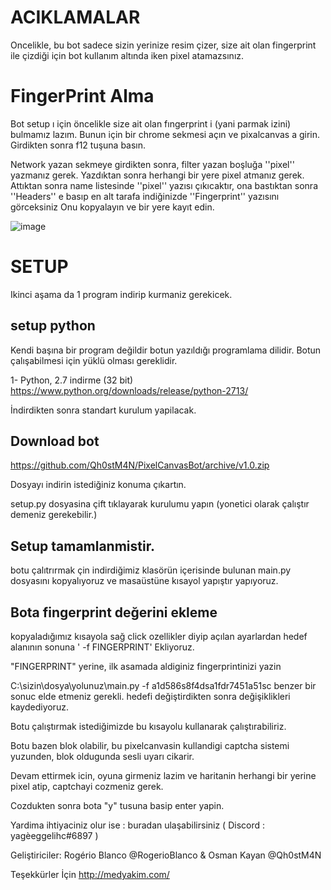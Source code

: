 # ACIKLAMALAR
Oncelikle, bu bot sadece sizin yerinize resim çizer, size ait olan fingerprint ile çizdiği için bot kullanım altında iken pixel atamazsınız.

 
# FingerPrint Alma

Bot setup ı için öncelikle size ait olan fıngerprint i (yani parmak izini) bulmamız lazım.
Bunun için bir chrome sekmesi açın ve pixalcanvas a girin.
Girdikten sonra f12 tuşuna basın.

Network yazan sekmeye girdikten sonra, filter yazan boşluğa ''pixel'' yazmanız gerek.
Yazdıktan sonra herhangi bir yere pixel atmanız gerek.
Attıktan sonra name listesinde ''pixel'' yazısı çıkıcaktır, ona bastıktan sonra ''Headers'' e basıp en alt tarafa indiğinizde ''Fingerprint'' yazısını görceksiniz
Onu kopyalayın ve bir yere kayıt edin.


![image](https://user-images.githubusercontent.com/12828465/28237968-24ca07cc-694a-11e7-9df3-32b4d737b44e.png)

# SETUP

Ikinci aşama da 1 program indirip kurmaniz gerekicek.

## setup python 

Kendi başına bir program değildir botun yazıldığı programlama dilidir.
Botun çalışabilmesi için yüklü olması gereklidir.

1- Python, 2.7 indirme (32 bit) 
https://www.python.org/downloads/release/python-2713/

İndirdikten sonra standart kurulum yapilacak.

## Download bot
https://github.com/Qh0stM4N/PixelCanvasBot/archive/v1.0.zip

Dosyayı indirin istediğiniz konuma çıkartın.

setup.py dosyasina çift tıklayarak kurulumu yapın (yonetici olarak çalıştır demeniz gerekebilir.)

Setup tamamlanmistir. 
---------------------------------------------------------------------------
 
botu çalıtrırmak çin indirdiğimiz klasörün içerisinde bulunan main.py dosyasını kopyalıyoruz 
ve masaüstüne kısayol yapıştır yapıyoruz.

## Bota fingerprint değerini ekleme

kopyaladığımız kısayola sağ click ozellikler diyip açılan ayarlardan hedef alanının sonuna ' -f FINGERPRINT'
Ekliyoruz.


"FINGERPRINT" yerine, ilk asamada aldiginiz fingerprintinizi yazin

C:\sizin\dosya\yolunuz\main.py -f a1d586s8f4dsa1fdr7451a51sc benzer bir sonuc elde etmeniz gerekli.
hedefi değiştirdikten sonra değişiklikleri kaydediyoruz. 

Botu çalıştırmak istediğimizde bu kısayolu kullanarak çalıştırabiliriz.

Botu bazen blok olabilir, 
bu pixelcanvasin kullandigi captcha sistemi yuzunden,
blok oldugunda sesli uyarı cikarir.

Devam ettirmek icin, oyuna girmeniz lazim ve haritanin herhangi bir yerine pixel atip, captchayi cozmeniz gerek.

Cozdukten sonra bota "y" tusuna basip enter yapin.

Yardima ihtiyaciniz olur ise : buradan ulaşabilirsiniz ( Discord : yagèeggelihc#6897 )

Geliştiriciler: Rogério Blanco @RogerioBlanco & Osman Kayan @Qh0stM4N 

Teşekkürler İçin http://medyakim.com/
